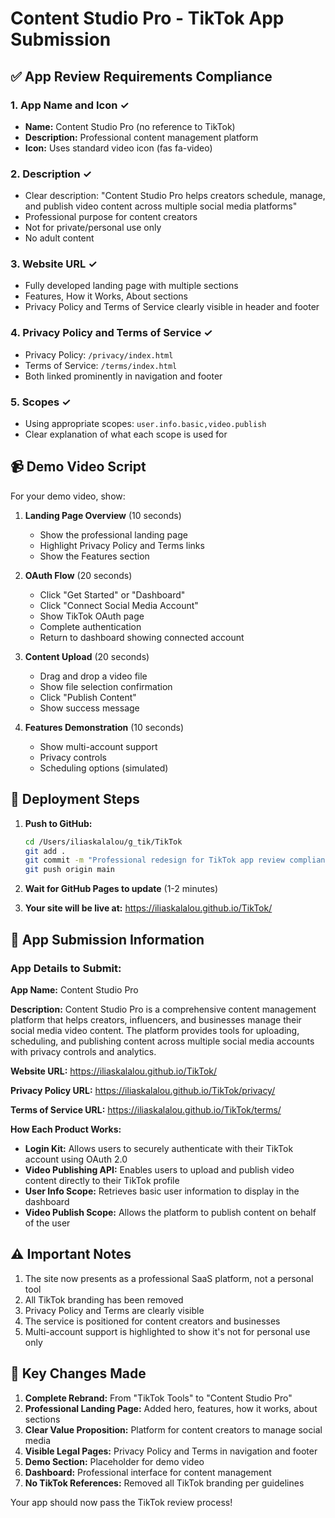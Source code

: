 # Content Studio Pro - TikTok App Submission

## ✅ App Review Requirements Compliance

### 1. App Name and Icon ✓
- **Name:** Content Studio Pro (no reference to TikTok)
- **Description:** Professional content management platform
- **Icon:** Uses standard video icon (fas fa-video)

### 2. Description ✓
- Clear description: "Content Studio Pro helps creators schedule, manage, and publish video content across multiple social media platforms"
- Professional purpose for content creators
- Not for private/personal use only
- No adult content

### 3. Website URL ✓
- Fully developed landing page with multiple sections
- Features, How it Works, About sections
- Privacy Policy and Terms of Service clearly visible in header and footer

### 4. Privacy Policy and Terms of Service ✓
- Privacy Policy: `/privacy/index.html`
- Terms of Service: `/terms/index.html`
- Both linked prominently in navigation and footer

### 5. Scopes ✓
- Using appropriate scopes: `user.info.basic,video.publish`
- Clear explanation of what each scope is used for

## 📹 Demo Video Script

For your demo video, show:

1. **Landing Page Overview** (10 seconds)
   - Show the professional landing page
   - Highlight Privacy Policy and Terms links
   - Show the Features section

2. **OAuth Flow** (20 seconds)
   - Click "Get Started" or "Dashboard"
   - Click "Connect Social Media Account"
   - Show TikTok OAuth page
   - Complete authentication
   - Return to dashboard showing connected account

3. **Content Upload** (20 seconds)
   - Drag and drop a video file
   - Show file selection confirmation
   - Click "Publish Content"
   - Show success message

4. **Features Demonstration** (10 seconds)
   - Show multi-account support
   - Privacy controls
   - Scheduling options (simulated)

## 🚀 Deployment Steps

1. **Push to GitHub:**
   ```bash
   cd /Users/iliaskalalou/g_tik/TikTok
   git add .
   git commit -m "Professional redesign for TikTok app review compliance"
   git push origin main
   ```

2. **Wait for GitHub Pages to update** (1-2 minutes)

3. **Your site will be live at:** https://iliaskalalou.github.io/TikTok/

## 📝 App Submission Information

### App Details to Submit:

**App Name:** Content Studio Pro

**Description:** 
Content Studio Pro is a comprehensive content management platform that helps creators, influencers, and businesses manage their social media video content. The platform provides tools for uploading, scheduling, and publishing content across multiple social media accounts with privacy controls and analytics.

**Website URL:** https://iliaskalalou.github.io/TikTok/

**Privacy Policy URL:** https://iliaskalalou.github.io/TikTok/privacy/

**Terms of Service URL:** https://iliaskalalou.github.io/TikTok/terms/

**How Each Product Works:**
- **Login Kit:** Allows users to securely authenticate with their TikTok account using OAuth 2.0
- **Video Publishing API:** Enables users to upload and publish video content directly to their TikTok profile
- **User Info Scope:** Retrieves basic user information to display in the dashboard
- **Video Publish Scope:** Allows the platform to publish content on behalf of the user

## ⚠️ Important Notes

1. The site now presents as a professional SaaS platform, not a personal tool
2. All TikTok branding has been removed
3. Privacy Policy and Terms are clearly visible
4. The service is positioned for content creators and businesses
5. Multi-account support is highlighted to show it's not for personal use only

## 🎯 Key Changes Made

1. **Complete Rebrand:** From "TikTok Tools" to "Content Studio Pro"
2. **Professional Landing Page:** Added hero, features, how it works, about sections
3. **Clear Value Proposition:** Platform for content creators to manage social media
4. **Visible Legal Pages:** Privacy Policy and Terms in navigation and footer
5. **Demo Section:** Placeholder for demo video
6. **Dashboard:** Professional interface for content management
7. **No TikTok References:** Removed all TikTok branding per guidelines

Your app should now pass the TikTok review process!